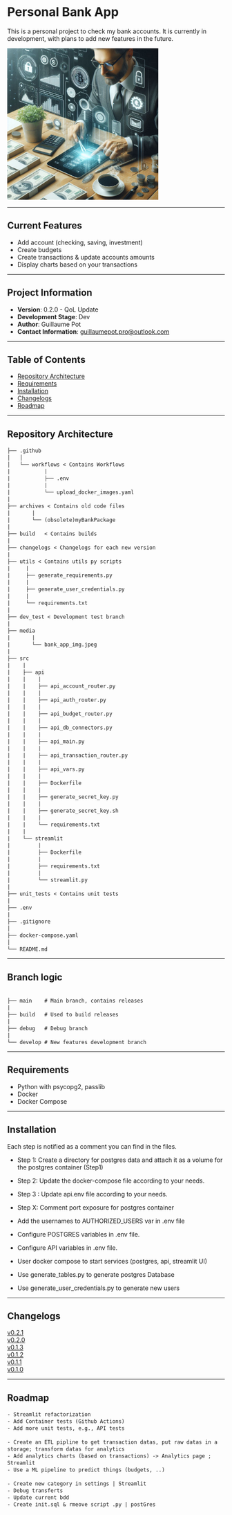 # Personal Bank App

This is a personal project to check my bank accounts. It is currently in development, with plans to add new features in the future.


<img src="./media/bank_app_img.jpeg" width="350" height="350">


---

## Current Features

- Add account (checking, saving, investment)
- Create budgets
- Create transactions & update accounts amounts
- Display charts based on your transactions

---

## Project Information

- **Version**: 0.2.0 - QoL Update
- **Development Stage**: Dev
- **Author**: Guillaume Pot
- **Contact Information**: guillaumepot.pro@outlook.com

---

## Table of Contents
- [Repository Architecture](#repository-architecture)
- [Requirements](#requirements)
- [Installation](#installation)
- [Changelogs](#Changelogs)
- [Roadmap](#roadmap)

---

## Repository Architecture

```
├── .github
│   │
│   └── workflows < Contains Workflows
|           |
|           ├── .env
|           |
|           └── upload_docker_images.yaml
|   
├── archives < Contains old code files
|       |
|       └── (obsolete)myBankPackage
|
├── build   < Contains builds
|        
├── changelogs < Changelogs for each new version
|        
├── utils < Contains utils py scripts
|     |
|     ├── generate_requirements.py
|     |
|     ├── generate_user_credentials.py
|     |
|     └── requirements.txt
|        
├── dev_test < Development test branch
|
├── media
|       |
|       └── bank_app_img.jpeg
|
├── src
|    |
|    ├── api
|    |    |
|    |    ├── api_account_router.py
|    |    |
|    |    ├── api_auth_router.py
|    |    |
|    |    ├── api_budget_router.py
|    |    |
|    |    ├── api_db_connectors.py
|    |    |
|    |    ├── api_main.py
|    |    |
|    |    ├── api_transaction_router.py
|    |    |
|    |    ├── api_vars.py
|    |    |
|    |    ├── Dockerfile
|    |    |
|    |    ├── generate_secret_key.py
|    |    |
|    |    ├── generate_secret_key.sh
|    |    |
|    |    └── requirements.txt
|    |
|    └── streamlit
|         |
|         ├── Dockerfile
|         |
|         ├── requirements.txt
|         |
|         └── streamlit.py
|
├── unit_tests < Contains unit tests
|
├── .env
|
├── .gitignore
│
├── docker-compose.yaml
│
└── README.md
```

---

## Branch logic

```

├── main    # Main branch, contains releases
|   
├── build   # Used to build releases
|
├── debug   # Debug branch
|
└── develop # New features development branch

```

---

## Requirements
- Python with psycopg2, passlib
- Docker
- Docker Compose

---

## Installation
Each step is notified as a comment you can find in the files.


- Step 1: Create a directory for postgres data and attach it as a volume for the postgres container (Step1)
- Step 2: Update the docker-compose file according to your needs.
- Step 3 : Update api.env file according to your needs.



- Step X: Comment port exposure for postgres container



- Add the usernames to AUTHORIZED_USERS var in .env file
- Configure POSTGRES variables in .env file.
- Configure API variables in .env file.


- User docker compose to start services (postgres, api, streamlit UI)
- Use generate_tables.py to generate postgres Database
- Use generate_user_credentials.py to generate new users

---

## Changelogs

[v0.2.1](./changelogs/0.2.1.md)  
[v0.2.0](./changelogs/0.2.0.md)  
[v0.1.3](./changelogs/0.1.3.md)  
[v0.1.2](./changelogs/0.1.2.md)  
[v0.1.1](./changelogs/0.1.1.md)  
[v0.1.0](./changelogs/0.1.0.md)

---

## Roadmap

```
- Streamlit refactorization
- Add Container tests (Github Actions)
- Add more unit tests, e.g., API tests

- Create an ETL pipline to get transaction datas, put raw datas in a storage; transform datas for analytics
- Add analytics charts (based on transactions) -> Analytics page ; Streamlit
- Use a ML pipeline to predict things (budgets, ..)

- Create new category in settings | Streamlit
- Debug transferts
- Update current bdd
- Create init.sql & rmeove script .py | postGres
```